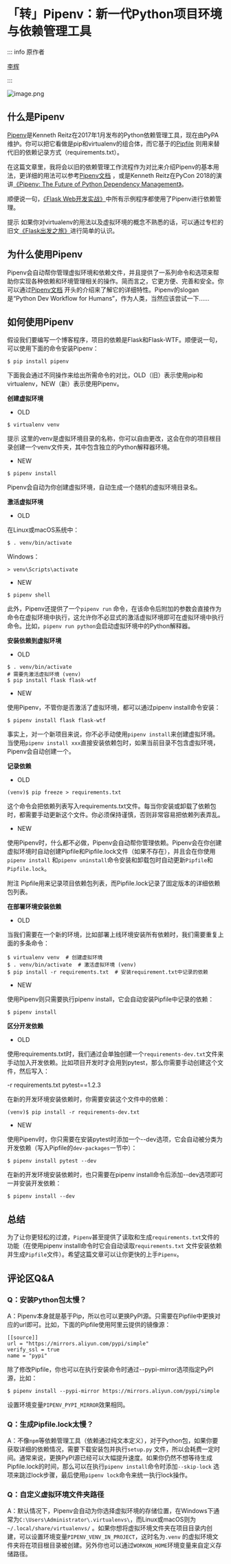 # 「转」Pipenv：新一代Python项目环境与依赖管理工具

::: info 原作者

[李辉](https://www.zhihu.com/people/im-greyli)

:::

![image.png](https://file.wulicode.com/yuque/202210/11/15/2012TuU5AA8p.png?x-oss-process=image/resize,h_232)

## 什么是Pipenv

[Pipenv](https://docs.pipenv.org/)是Kenneth
Reitz在2017年1月发布的Python依赖管理工具，现在由PyPA维护。你可以把它看做是pip和virtualenv的组合体，而它基于的[Pipfile](https://github.com/pypa/pipfile)
则用来替代旧的依赖记录方式（requirements.txt）。

在这篇文章里，我将会以旧的依赖管理工作流程作为对比来介绍Pipenv的基本用法，更详细的用法可以参考[Pipenv文档](https://docs.pipenv.org/)
，或是Kenneth Reitz在PyCon
2018的演讲[《Pipenv: The Future of Python Dependency Management》](https://www.youtube.com/watch%3Fv%3DGBQAKldqgZs)。

顺便说一句，[《Flask Web开发实战》](https://zhuanlan.zhihu.com/p/29907260)中所有示例程序都使用了Pipenv进行依赖管理。

提示 如果你对virtualenv的用法以及虚拟环境的概念不熟悉的话，可以通过专栏的旧文[《Flask出发之旅》](https://zhuanlan.zhihu.com/p/23299058)进行简单的认识。

## 为什么使用Pipenv

Pipenv会自动帮你管理虚拟环境和依赖文件，并且提供了一系列命令和选项来帮助你实现各种依赖和环境管理相关的操作。简而言之，它更方便、完善和安全。你可以通过[Pipenv文档](https://docs.pipenv.org/)
开头的介绍来了解它的详细特性。Pipenv的slogan是“Python Dev Workflow for Humans”，作为人类，当然应该尝试一下……

## 如何使用Pipenv

假设我们要编写一个博客程序，项目的依赖是Flask和Flask-WTF。顺便说一句，可以使用下面的命令安装Pipenv：

```
$ pip install pipenv
```

下面我会通过不同操作来给出所需命令的对比，OLD（旧）表示使用pip和virtualenv，NEW（新）表示使用Pipenv。

**创建虚拟环境**

- OLD

```
$ virtualenv venv 
```

提示 这里的venv是虚拟环境目录的名称，你可以自由更改，这会在你的项目根目录创建一个venv文件夹，其中包含独立的Python解释器环境。

- NEW

```
$ pipenv install
```

Pipenv会自动为你创建虚拟环境，自动生成一个随机的虚拟环境目录名。

**激活虚拟环境**

- OLD

在Linux或macOS系统中：

```
$ . venv/bin/activate
```

Windows：

```
> venv\Scripts\activate
```

- NEW

```
$ pipenv shell
```

此外，Pipenv还提供了一个`pipenv run`
命令，在该命令后附加的参数会直接作为命令在虚拟环境中执行，这允许你不必显式的激活虚拟环境即可在虚拟环境中执行命令。比如，`pipenv run python`会启动虚拟环境中的Python解释器。

**安装依赖到虚拟环境**

- OLD

```
$ . venv/bin/activate  
# 需要先激活虚拟环境 (venv)
$ pip install flask flask-wtf  
```

- NEW

使用Pipenv，不管你是否激活了虚拟环境，都可以通过pipenv install命令安装：

```
$ pipenv install flask flask-wtf  
```

事实上，对一个新项目来说，你不必手动使用`pipenv install`来创建虚拟环境。当使用`pipenv install xxx`直接安装依赖包时，如果当前目录不包含虚拟环境，Pipenv会自动创建一个。

**记录依赖**

- OLD

```
(venv)$ pip freeze > requirements.txt
```

这个命令会把依赖列表写入requirements.txt文件。每当你安装或卸载了依赖包时，都需要手动更新这个文件。你必须保持谨慎，否则非常容易把依赖列表弄乱。

- NEW

使用Pipenv时，什么都不必做，Pipenv会自动帮你管理依赖。Pipenv会在你创建虚拟环境时自动创建Pipfile和Pipfile.lock文件（如果不存在），并且会在你使用`pipenv install`
和`pipenv uninstall`命令安装和卸载包时自动更新`Pipfile`和`Pipfile.lock`。

附注 Pipfile用来记录项目依赖包列表，而Pipfile.lock记录了固定版本的详细依赖包列表。

**在部署环境安装依赖**

- OLD

当我们需要在一个新的环境，比如部署上线环境安装所有依赖时，我们需要重复上面的多条命令：

```
$ virtualenv venv  # 创建虚拟环境 
$ . venv/bin/activate  # 激活虚拟环境 (venv)
$ pip install -r requirements.txt  # 安装requirement.txt中记录的依赖
```

- NEW

使用Pipenv则只需要执行pipenv install，它会自动安装Pipfile中记录的依赖：

```
$ pipenv install
```

**区分开发依赖**

- OLD

使用requirements.txt时，我们通过会单独创建一个`requirements-dev.txt`文件来手动加入开发依赖。比如项目开发时才会用到pytest，那么你需要手动创建这个文件，然后写入：

-r requirements.txt pytest==1.2.3

在新的开发环境安装依赖时，你需要安装这个文件中的依赖：

```
(venv)$ pip install -r requirements-dev.txt
```

- NEW

使用Pipenv时，你只需要在安装pytest时添加一个--dev选项，它会自动被分类为开发依赖（写入Pipfile的`dev-packages`一节中）：

```
$ pipenv install pytest --dev
```

在新的开发环境安装依赖时，也只需要在pipenv install命令后添加--dev选项即可一并安装开发依赖：

```
$ pipenv install --dev
```

## 总结

为了让你更轻松的过渡，`Pipenv`甚至提供了读取和生成`requirements.txt`文件的功能（在使用pipenv install命令时它会自动读取`requirements.txt`
文件安装依赖并生成`Pipfile`文件）。希望这篇文章可以让你更快的上手`Pipenv`。

## 评论区Q&A

### Q：安装Python包太慢？

A：Pipenv本身就是基于Pip，所以也可以更换PyPI源。只需要在Pipfile中更换对应的url即可。比如，下面的Pipfile使用阿里云提供的镜像源：

```
[[source]] 
url = "https://mirrors.aliyun.com/pypi/simple" 
verify_ssl = true 
name = "pypi"
```

除了修改Pipfile，你也可以在执行安装命令时通过--pypi-mirror选项指定PyPI源，比如：

```
$ pipenv install --pypi-mirror https://mirrors.aliyun.com/pypi/simple
```

设置环境变量`PIPENV_PYPI_MIRROR`效果相同。

### Q：生成Pipfile.lock太慢？

A：不像`npm`等依赖管理工具（依赖通过纯文本定义），对于Python包，如果你要获取详细的依赖情况，需要下载安装包并执行`setup.py`
文件，所以会耗费一定时间。通常来说，更换PyPI源已经可以大幅提升速度。如果你仍然不想等待生成Pipfile.lock的时间，那么可以在执行`pipenv install`命令时添加`--skip-lock`
选项来跳过lock步骤，最后使用`pipenv lock`命令来统一执行lock操作。

### Q：自定义虚拟环境文件夹路径

A：默认情况下，Pipenv会自动为你选择虚拟环境的存储位置，在Windows下通常为`C:\Users\Administrator\.virtualenvs\`，而Linux或macOS则为`~/.local/share/virtualenvs/`
。如果你想将虚拟环境文件夹在项目目录内创建，可以设置环境变量`PIPENV_VENV_IN_PROJECT`，这时名为`.venv`
的虚拟环境文件夹将在项目根目录被创建。另外你也可以通过`WORKON_HOME`环境变量来自定义存储路径。

